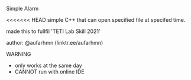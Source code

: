 Simple Alarm

<<<<<<< HEAD
simple C++ that can open specified file at specifed time.

made this to fullfil 'TETI Lab Skill 2021'

author: @aufarhmn (linktr.ee/aufarhmn)

WARNING
- only works at the same day
- CANNOT run with online IDE